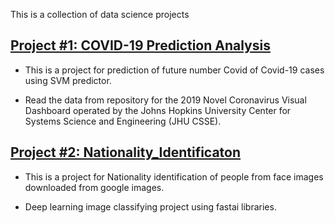 This is a collection of data science projects

## [Project #1: COVID-19 Prediction Analysis](https://github.com/sreekrishna7/COVID_19_Prediction_Analysis)
- This is a project for prediction of future number Covid of Covid-19 cases using SVM predictor.

- Read the data from repository for the 2019 Novel Coronavirus Visual Dashboard operated by the Johns Hopkins University Center for Systems Science and Engineering (JHU CSSE).

## [Project #2: Nationality_Identificaton](https://github.com/sreekrishna7/Nationality_Identificaton)
- This is a project for Nationality identification of people from face images downloaded from google images.

- Deep learning image classifying project using fastai libraries.

